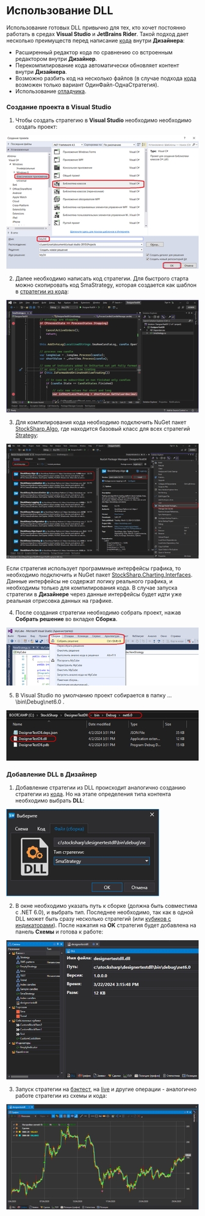 # Использование DLL

Использование готовых DLL привычно для тех, кто хочет постоянно работать в средах **Visual Studio** и **JetBrains Rider**. Такой подход дает несколько преимуществ перед написание [кода](Designer_Creating_strategy_from_code.md) внутри **Дизайнера**:

- Расширенный редактор кода по сравнению со встроенным редактором внутри **Дизайнер**.
- Перекомпилирование кода автоматически обновляет контент внутри **Дизайнера**.
- Возможно разбить код на несколько файлов (в случае подхода [кода](Designer_Creating_strategy_from_code.md) возможен только вариант ОдинФайл-ОднаСтратегия).
- Использование [отладчика](Designer_Debugging_DLL_using_Visual_Studio.md).

### Создание проекта в Visual Studio

1. Чтобы создать стратегию в **Visual Studio** необходимо необходимо создать проект:

![Designer Creating a DLL cube in Visual Studio 00](../images/Designer_Creating_DLL_element_in_Visual_Studio_00.png)

2. Далее необходимо написать код стратегии. Для быстрого старта можно скопировать код SmaStrategy, которая создается как шаблон в [стратегии из кода](Designer_Creating_strategy_from_source_code.md):

![Designer Creating a DLL cube in Visual Studio 03](../images/Designer_Creating_DLL_element_in_Visual_Studio_03.png)

3. Для компилирования кода необходимо подключить NuGet пакет [StockSharp.Algo](https://www.nuget.org/packages/stocksharp.algo), где находится базовый класс для всех стратегий [Strategy](xref:StockSharp.Algo.Strategies.Strategy):

![Designer Creating a DLL cube in Visual Studio 04](../images/Designer_Creating_DLL_element_in_Visual_Studio_04.png)

Если стратегия использует программные интерфейсы графика, то необходимо подключить и NuGet пакет [StockSharp.Charting.Interfaces](https://www.nuget.org/packages/stockSharp.charting.interfaces). Данные интерфейсы не содержат логику реального графика, и необходимы только для компилирования кода. В случае запуска стратегии в **Дизайнере** через данные интерфейсы будет идти уже реальная отрисовка данных на графике.

4. После создания стратегии необходимо собрать проект, нажав **Собрать решение** во вкладке **Сборка**.

![Designer Creating a DLL cube in Visual Studio 01](../images/Designer_Creating_DLL_element_in_Visual_Studio_01.png)

5. В Visual Studio по умолчанию проект собирается в папку …\\bin\\Debug\\net6.0 .

![Designer Creating a DLL cube in Visual Studio 02](../images/Designer_Creating_DLL_element_in_Visual_Studio_02.png)

### Добавление DLL в Дизайнер

1. Добавление стратегии из DLL происходит аналогично созданию стратегии из [кода](Designer_Creating_strategy_from_code.md). Но на этапе определения типа контента необходимо выбрать **DLL**:

![Designer_Creation_Strategy_Dll_00](../images/Designer_Creation_Strategy_Dll_00.png)

2. В окне необходимо указать путь к сборке (должна быть совместима с .NET 6.0), и выбрать тип. Последнее необходимо, так как в одной DLL может быть сразу несколько стратегий (или [кубиков с индикаторами](Designer_Creating_DLL_element_in_Visual_Studio.md)). После нажатия на **OK** стратегия будет добавлена на панель **Схемы** и готова к работе:

![Designer_Creation_Strategy_Dll_01](../images/Designer_Creation_Strategy_Dll_01.png)

3. Запуск стратегии на [бэктест](Designer_Backtesting_Interface.md), на [live](Designer_Add_strategy_Live_trade.md) и другие операции - аналогично работе стратегии из схемы и кода:

![Designer_Creation_Strategy_Dll_02](../images/Designer_Creation_Strategy_Dll_02.png)